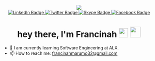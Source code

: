 
<div id="header" align="center">
  <img src="https://media.giphy.com/media/pVmh7HR0cA2xOlet1z/giphy.gif"/>
  <div id="badges">
  <a href="https://www.linkedin.com/in/francinah-marumo-5b3346263">
    <img src="https://img.shields.io/badge/LinkedIn-blue?style=for-the-badge&logo=linkedin&logoColor=white" alt="LinkedIn Badge"/>
  </a>
  <a href="https://twitter.com/Oratileeeee?t=jpjQUfiUxrTOjEjTLmnJQQ&s=09">
    <img src="https://img.shields.io/badge/Twitter-blue?style=for-the-badge&logo=twitter&logoColor=white" alt="Twitter Badge"/>
  </a>
    <a href="https://join.skype.com/invite/DOT0hsht2wkN">
    <img src="https://img.shields.io/badge/Skype-Blue?style=for-the-badge&logo=Skype&logoColor=white" alt="Skype Badge"/>
  </a>
     <a href="https://https://www.facebook.com/0ratile?mibextid=ZbWKwL">
    <img src="https://img.shields.io/badge/Facebook-blue?style=for-the-badge&logo=facebook&logoColor=white" alt="Facebook Badge"/>
  </a>
    
  <h1>
  hey there, I'm Francinah
  <img src="https://media.giphy.com/media/hvRJCLFzcasrR4ia7z/giphy.gif" width="30px"/>
    <img src="https://media.giphy.com/media/o3lnnGQOSzeg5gBHEZ/giphy.gif" width="35px"/>
</h1>
</div>
</div>

- 🌱 I am currently learning Software Engineering at ALX.
- 📫 How to reach me: francinahmarumo32@gmail.com
